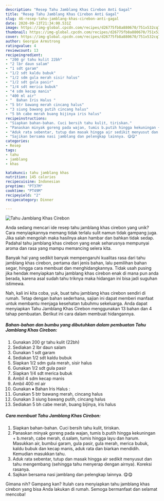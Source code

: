 ```yaml
---
description: "Resep Tahu Jamblang Khas Cirebon Anti Gagal"
title: "Resep Tahu Jamblang Khas Cirebon Anti Gagal"
slug: 46-resep-tahu-jamblang-khas-cirebon-anti-gagal
date: 2020-09-13T21:34:00.531Z
image: https://img-global.cpcdn.com/recipes/d26775fb8a880670/751x532cq70/tahu-jamblang-khas-cirebon-foto-resep-utama.jpg
thumbnail: https://img-global.cpcdn.com/recipes/d26775fb8a880670/751x532cq70/tahu-jamblang-khas-cirebon-foto-resep-utama.jpg
cover: https://img-global.cpcdn.com/recipes/d26775fb8a880670/751x532cq70/tahu-jamblang-khas-cirebon-foto-resep-utama.jpg
author: Georgie Armstrong
ratingvalue: 4
reviewcount: 13
recipeingredient:
- "200 gr tahu kulit 22bh"
- "2 lbr daun salam"
- "1 sdt garam"
- "1/2 sdt kaldu bubuk"
- "1/2 sdm gula merah sisir halus"
- "1/2 sdt gula pasir"
- "1/4 sdt merica bubuk"
- "4 sdm kecap manis"
- "400 ml air"
- "  Bahan Iris Halus "
- "5 btr bawang merah cincang halus"
- "3 siung bawang putih cincang halus"
- "5 bh cabe merah buang bijinya iris halus"
recipeinstructions:
- "Siapkan bahan-bahan. Cuci bersih tahu kulit, tiriskan."
- "Panaskan minyak goreng pada wajan, tumis b.putih hingga kekuningan + b.merah, cabe merah, d.salam, tumis hingga layu dan harum. Masukkan air, bumbui garam, gula pasir, gula merah, merica bubuk, kaldu bubuk dan kecap manis, aduk rata dan biarkan mendidih. Kemudian masukkan tahu."
- "Aduk rata sebentar, tutup dan masak hingga air sedikit menyusut dan tahu mengembang (sehingga tahu menyerap dengan airnya). Koreksi rasanya."
- "Sajikan bersama nasi jamblang dan pelengkap lainnya. 😋😋"
categories:
- Resep
tags:
- tahu
- jamblang
- khas

katakunci: tahu jamblang khas 
nutrition: 145 calories
recipecuisine: Indonesian
preptime: "PT37M"
cooktime: "PT49M"
recipeyield: "2"
recipecategory: Dinner

---
```



![Tahu Jamblang Khas Cirebon](https://img-global.cpcdn.com/recipes/d26775fb8a880670/751x532cq70/tahu-jamblang-khas-cirebon-foto-resep-utama.jpg)

Anda sedang mencari ide resep tahu jamblang khas cirebon yang unik? Cara menyiapkannya memang tidak terlalu sulit namun tidak gampang juga. Jika salah mengolah maka hasilnya akan hambar dan bahkan tidak sedap. Padahal tahu jamblang khas cirebon yang enak seharusnya mempunyai aroma dan rasa yang mampu memancing selera kita.

Banyak hal yang sedikit banyak mempengaruhi kualitas rasa dari tahu jamblang khas cirebon, pertama dari jenis bahan, lalu pemilihan bahan segar, hingga cara membuat dan menghidangkannya. Tidak usah pusing jika hendak menyiapkan tahu jamblang khas cirebon enak di mana pun anda berada, karena asal sudah tahu triknya maka hidangan ini bisa jadi suguhan istimewa.




Nah, kali ini kita coba, yuk, buat tahu jamblang khas cirebon sendiri di rumah. Tetap dengan bahan sederhana, sajian ini dapat memberi manfaat untuk membantu menjaga kesehatan tubuhmu sekeluarga. Anda dapat menyiapkan Tahu Jamblang Khas Cirebon menggunakan 13 bahan dan 4 tahap pembuatan. Berikut ini cara dalam membuat hidangannya.

<!--inarticleads1-->

##### Bahan-bahan dan bumbu yang dibutuhkan dalam pembuatan Tahu Jamblang Khas Cirebon:

1. Gunakan 200 gr tahu kulit (22bh)
1. Sediakan 2 lbr daun salam
1. Gunakan 1 sdt garam
1. Sediakan 1/2 sdt kaldu bubuk
1. Siapkan 1/2 sdm gula merah, sisir halus
1. Gunakan 1/2 sdt gula pasir
1. Siapkan 1/4 sdt merica bubuk
1. Ambil 4 sdm kecap manis
1. Ambil 400 ml air
1. Gunakan  ♦ Bahan Iris Halus :
1. Gunakan 5 btr bawang merah, cincang halus
1. Gunakan 3 siung bawang putih, cincang halus
1. Sediakan 5 bh cabe merah, buang bijinya, iris halus




<!--inarticleads2-->

##### Cara membuat Tahu Jamblang Khas Cirebon:

1. Siapkan bahan-bahan. Cuci bersih tahu kulit, tiriskan.
1. Panaskan minyak goreng pada wajan, tumis b.putih hingga kekuningan + b.merah, cabe merah, d.salam, tumis hingga layu dan harum. Masukkan air, bumbui garam, gula pasir, gula merah, merica bubuk, kaldu bubuk dan kecap manis, aduk rata dan biarkan mendidih. Kemudian masukkan tahu.
1. Aduk rata sebentar, tutup dan masak hingga air sedikit menyusut dan tahu mengembang (sehingga tahu menyerap dengan airnya). Koreksi rasanya.
1. Sajikan bersama nasi jamblang dan pelengkap lainnya. 😋😋




Gimana nih? Gampang kan? Itulah cara menyiapkan tahu jamblang khas cirebon yang bisa Anda lakukan di rumah. Semoga bermanfaat dan selamat mencoba!
